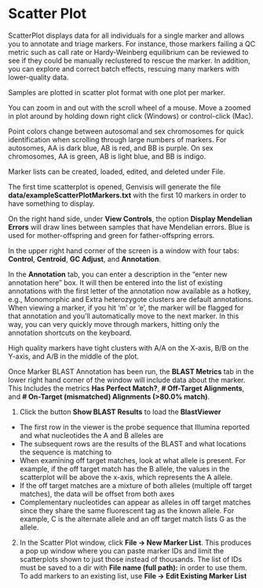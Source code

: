# Scatter Plot

ScatterPlot displays data for all individuals for a single marker and allows you to annotate and triage markers. For instance, those markers failing a QC metric such as call rate or Hardy-Weinberg equilibrium can be reviewed to see if they could be manually reclustered to rescue the marker. In addition, you can explore and correct batch effects, rescuing many markers with lower-quality data.

Samples are plotted in scatter plot format with one plot per marker.

You can zoom in and out with the scroll wheel of a mouse. Move a zoomed in plot around by holding down right click (Windows) or control-click (Mac).

Point colors change between autosomal and sex chromosomes for quick identification when scrolling through large numbers of markers. For autosomes, AA is dark blue, AB is red, and BB is purple. On sex chromosomes, AA is green, AB is light blue, and BB is indigo.

Marker lists can be created, loaded, edited, and deleted under File.

The first time scatterplot is opened, Genvisis will generate the file **data/exampleScatterPlotMarkers.txt** with the first 10 markers in order to have something to display.

On the right hand side, under **View Controls**, the option **Display Mendelian Errors** will draw lines between samples that have Mendelian errors. Blue is used for mother-offspring and green for father-offspring errors.

In the upper right hand corner of the screen is a window with four tabs: **Control**, **Centroid**, **GC Adjust**, and **Annotation**.

In the **Annotation** tab, you can enter a description in the “enter new annotation here” box. It will then be entered into the list of existing annotations with the first letter of the annotation now available as a hotkey, e.g., Monomorphic and Extra heterozygote clusters are default annotations. When viewing a marker, if you hit ‘m’ or ‘e’, the marker will be flagged for that annotation and you’ll automatically move to the next marker. In this way, you can very quickly move through markers, hitting only the annotation shortcuts on the keyboard.

High quality markers have tight clusters with A/A on the X-axis, B/B on the Y-axis, and A/B in the middle of the plot.

Once Marker BLAST Annotation has been run, the **BLAST Metrics** tab in the lower right hand corner of the window will include data about the marker. This Includes the metrics **Has Perfect Match?**, **# Off-Target Alignments**, and **# On-Target (mismatched) Alignments (>80.0% match)**.
1. Click the button **Show BLAST Results** to load the **BlastViewer**
- The first row in the viewer is the probe sequence that Illumina reported and what nucleotides the A and B alleles are
- The subsequent rows are the results of the BLAST and what locations the sequence is matching to
- When examining off target matches, look at what allele is present. For example, if the off target match has the B allele, the values in the scatterplot will be above the x-axis, which represents the A allele.
- If the off target matches are a mixture of both alleles (multiple off target matches), the data will be offset from both axes
- Complementary nucleotides can appear as alleles in off target matches since they share the same fluorescent tag as the known allele. For example, C is the alternate allele and an off target match lists G as the allele.
2. In the Scatter Plot window, click **File -> New Marker List**. This produces a pop up window where you can paste marker IDs and limit the scatterplots shown to just those instead of thousands. The list of IDs must be saved to a dir with **File name (full path):** in order to use them.
To add markers to an existing list, use **File -> Edit Existing Marker List**
